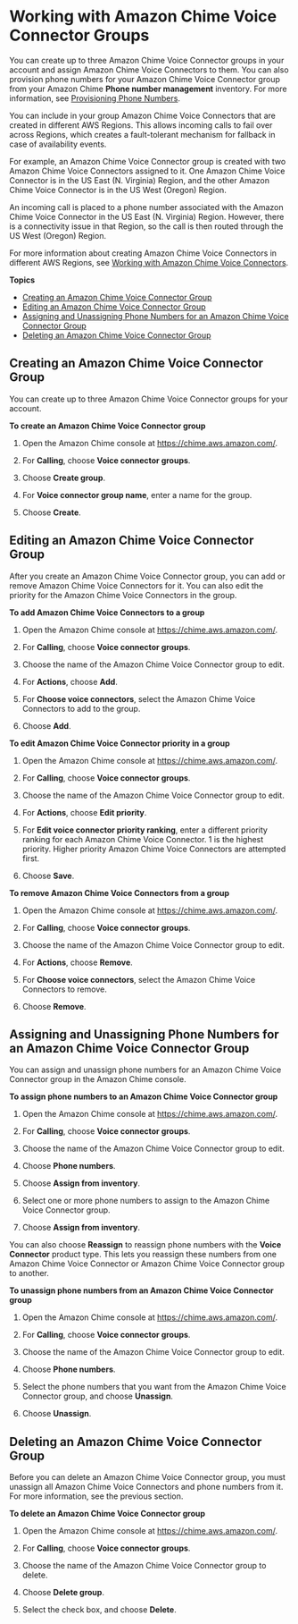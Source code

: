 # Working with Amazon Chime Voice Connector Groups<a name="voice-connector-groups"></a>

You can create up to three Amazon Chime Voice Connector groups in your account and assign Amazon Chime Voice Connectors to them\. You can also provision phone numbers for your Amazon Chime Voice Connector group from your Amazon Chime **Phone number management** inventory\. For more information, see [Provisioning Phone Numbers](phone-numbers.md#provision-phone)\.

You can include in your group Amazon Chime Voice Connectors that are created in different AWS Regions\. This allows incoming calls to fail over across Regions, which creates a fault\-tolerant mechanism for fallback in case of availability events\.

For example, an Amazon Chime Voice Connector group is created with two Amazon Chime Voice Connectors assigned to it\. One Amazon Chime Voice Connector is in the US East \(N\. Virginia\) Region, and the other Amazon Chime Voice Connector is in the US West \(Oregon\) Region\.

An incoming call is placed to a phone number associated with the Amazon Chime Voice Connector in the US East \(N\. Virginia\) Region\. However, there is a connectivity issue in that Region, so the call is then routed through the US West \(Oregon\) Region\.

For more information about creating Amazon Chime Voice Connectors in different AWS Regions, see [Working with Amazon Chime Voice Connectors](voice-connectors.md)\.

**Topics**
+ [Creating an Amazon Chime Voice Connector Group](#create-voicecon-group)
+ [Editing an Amazon Chime Voice Connector Group](#edit-voicecon-group)
+ [Assigning and Unassigning Phone Numbers for an Amazon Chime Voice Connector Group](#assign-voicecon-group)
+ [Deleting an Amazon Chime Voice Connector Group](#delete-voicecon-group)

## Creating an Amazon Chime Voice Connector Group<a name="create-voicecon-group"></a>

You can create up to three Amazon Chime Voice Connector groups for your account\.

**To create an Amazon Chime Voice Connector group**

1. Open the Amazon Chime console at [https://chime\.aws\.amazon\.com/](https://chime.aws.amazon.com)\.

1. For **Calling**, choose **Voice connector groups**\.

1. Choose **Create group**\.

1. For **Voice connector group name**, enter a name for the group\.

1. Choose **Create**\.

## Editing an Amazon Chime Voice Connector Group<a name="edit-voicecon-group"></a>

After you create an Amazon Chime Voice Connector group, you can add or remove Amazon Chime Voice Connectors for it\. You can also edit the priority for the Amazon Chime Voice Connectors in the group\.

**To add Amazon Chime Voice Connectors to a group**

1. Open the Amazon Chime console at [https://chime\.aws\.amazon\.com/](https://chime.aws.amazon.com)\.

1. For **Calling**, choose **Voice connector groups**\.

1. Choose the name of the Amazon Chime Voice Connector group to edit\.

1. For **Actions**, choose **Add**\.

1. For **Choose voice connectors**, select the Amazon Chime Voice Connectors to add to the group\.

1. Choose **Add**\.

**To edit Amazon Chime Voice Connector priority in a group**

1. Open the Amazon Chime console at [https://chime\.aws\.amazon\.com/](https://chime.aws.amazon.com)\.

1. For **Calling**, choose **Voice connector groups**\.

1. Choose the name of the Amazon Chime Voice Connector group to edit\.

1. For **Actions**, choose **Edit priority**\.

1. For **Edit voice connector priority ranking**, enter a different priority ranking for each Amazon Chime Voice Connector\. 1 is the highest priority\. Higher priority Amazon Chime Voice Connectors are attempted first\.

1. Choose **Save**\.

**To remove Amazon Chime Voice Connectors from a group**

1. Open the Amazon Chime console at [https://chime\.aws\.amazon\.com/](https://chime.aws.amazon.com)\.

1. For **Calling**, choose **Voice connector groups**\.

1. Choose the name of the Amazon Chime Voice Connector group to edit\.

1. For **Actions**, choose **Remove**\.

1. For **Choose voice connectors**, select the Amazon Chime Voice Connectors to remove\.

1. Choose **Remove**\.

## Assigning and Unassigning Phone Numbers for an Amazon Chime Voice Connector Group<a name="assign-voicecon-group"></a>

You can assign and unassign phone numbers for an Amazon Chime Voice Connector group in the Amazon Chime console\.

**To assign phone numbers to an Amazon Chime Voice Connector group**

1. Open the Amazon Chime console at [https://chime\.aws\.amazon\.com/](https://chime.aws.amazon.com)\.

1. For **Calling**, choose **Voice connector groups**\.

1. Choose the name of the Amazon Chime Voice Connector group to edit\.

1. Choose **Phone numbers**\.

1. Choose **Assign from inventory**\.

1. Select one or more phone numbers to assign to the Amazon Chime Voice Connector group\.

1. Choose **Assign from inventory**\.

You can also choose **Reassign** to reassign phone numbers with the **Voice Connector** product type\. This lets you reassign these numbers from one Amazon Chime Voice Connector or Amazon Chime Voice Connector group to another\.

**To unassign phone numbers from an Amazon Chime Voice Connector group**

1. Open the Amazon Chime console at [https://chime\.aws\.amazon\.com/](https://chime.aws.amazon.com)\.

1. For **Calling**, choose **Voice connector groups**\.

1. Choose the name of the Amazon Chime Voice Connector group to edit\.

1. Choose **Phone numbers**\.

1. Select the phone numbers that you want from the Amazon Chime Voice Connector group, and choose **Unassign**\.

1. Choose **Unassign**\.

## Deleting an Amazon Chime Voice Connector Group<a name="delete-voicecon-group"></a>

Before you can delete an Amazon Chime Voice Connector group, you must unassign all Amazon Chime Voice Connectors and phone numbers from it\. For more information, see the previous section\.

**To delete an Amazon Chime Voice Connector group**

1. Open the Amazon Chime console at [https://chime\.aws\.amazon\.com/](https://chime.aws.amazon.com)\.

1. For **Calling**, choose **Voice connector groups**\.

1. Choose the name of the Amazon Chime Voice Connector group to delete\.

1. Choose **Delete group**\.

1. Select the check box, and choose **Delete**\.